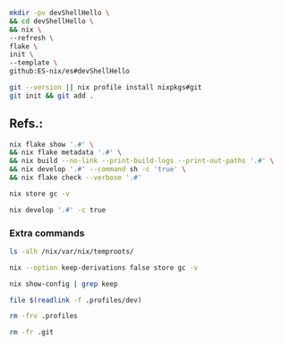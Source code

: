 

```bash
mkdir -pv devShellHello \
&& cd devShellHello \
&& nix \
--refresh \
flake \
init \
--template \
github:ES-nix/es#devShellHello

git --version || nix profile install nixpkgs#git
git init && git add .
```
Refs.:
- 


```bash
nix flake show '.#' \
&& nix flake metadata '.#' \
&& nix build --no-link --print-build-logs --print-out-paths '.#' \
&& nix develop '.#' --command sh -c 'true' \
&& nix flake check --verbose '.#'
```


```bash
nix store gc -v
```


```bash
nix develop '.#' -c true
```



### Extra commands

```bash
ls -alh /nix/var/nix/temproots/
```

```bash
nix --option keep-derivations false store gc -v
```


```bash
nix show-config | grep keep
```


```bash
file $(readlink -f .profiles/dev)
```


```bash
rm -frv .profiles
```


```bash
rm -fr .git
```

